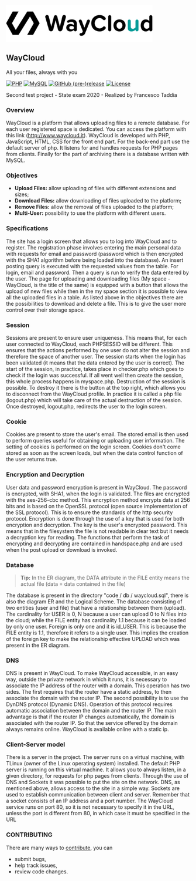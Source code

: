 <img src="app/img/waycloud_logo.png" alt="Showcase" height="100px">

## WayCloud
All your files, always with you

[![PHP](https://img.shields.io/badge/Php-7.2.24-blue)](https://www.php.net/)
[![MySQL](https://img.shields.io/badge/MySQL-5.7.30-%23738cff)](https://www.mysql.com/it/)
[![GitHub (pre-)release](https://img.shields.io/github/v/release/fctaddia/WayCloud?color=%234570b5&label=Release)](./../../releases)
[![License](https://img.shields.io/github/license/fctaddia/NfcTools?color=039c98&label=License)](https://opensource.org/licenses/MIT)

Second test project - State exam 2020 - Realized by Francesco Taddia

### Overview
WayCloud is a platform that allows uploading files to a remote database. For each user registered space is dedicated. You can access the platform with this link (<http://www.waycloud.it>). WayCloud is developed with PHP, JavaScript, HTML, CSS for the front end part. For the back-end part use the default server of php. It listens for and handles requests for PHP pages from clients. Finally for the part of archiving there is a database written with MySQL.

### Objectives
* **Upload Files:** allow uploading of files with different extensions and sizes;
* **Download Files:** allow downloading of files uploaded to the platform;
* **Remove Files:** allow the removal of files uploaded to the platform;
* **Multi-User:** possibility to use the platform with different users.

### Specifications
The site has a login screen that allows you to log into WayCloud and to register. The registration phase involves entering the main personal data with requests for email and password (password which is then encrypted with the SHA1 algorithm before being loaded into the database). An insert posting query is executed with the requested values from the table. For login, email and password. Then a query is run to verify the data entered by the user. The page for uploading and downloading files (My space - WayCloud, is the title of the same) is equipped with a button that allows the upload of new files while then in the my space section it is possible to view all the uploaded files in a table. As listed above in the objectives there are the possibilities to download and delete a file. This is to give the user more control over their storage space.

### Session
Sessions are present to ensure user uniqueness. This means that, for each user connected to WayCloud, each PHPSESSID will be different. This ensures that the actions performed by one user do not alter the session and therefore the space of another user. The session starts when the login has been validated (it means that the data entered by the user is correct). The start of the session, in practice, takes place in checker.php which goes to check if the login was successful. If all went well then create the session, this whole process happens in myspace.php. Destruction of the session is possible. To destroy it there is the button at the top right, which allows you to disconnect from the WayCloud profile. In practice it is called a php file (logout.php) which will take care of the actual destruction of the session. Once destroyed, logout.php, redirects the user to the login screen.

### Cookie
Cookies are present to store the user's email. The stored email is then used to perform queries useful for obtaining or uploading user information. The setting of cookies is performed on the login screen. Cookies don't come stored as soon as the screen loads, but when the data control function of the user returns true.

### Encryption and Decryption
User data and password encryption is present in WayCloud. The password is encrypted, with SHA1, when the login is validated. The files are encrypted with the aes-256-cbc method. This encryption method encrypts data at 256 bits and is based on the OpenSSL protocol (open source implementation of the SSL protocol). This is to ensure the standards of the http security protocol. Encryption is done through the use of a key that is used for both encryption and decryption. The key is the user's encrypted password. This means that in the filesystem the file is not readable in clear text but it needs a decryption key for reading. The functions that perform the task of encrypting and decrypting are contained in handspace.php and are used when the post upload or download is invoked.

### Database
> **Tip:** In the ER diagram, the DATA attribute in the FILE entity means the actual file (data = data contained in the file)

The database is present in the directory "code / db / waycloud.sql", there is also the diagram ER and the Logical Scheme. The database consisting of two entities (user and file) that have a relationship between them (upload). The cardinality for USER is 0, N because a user can upload 0 to N files into the cloud; while the FILE entity has cardinality 1.1 because it can be loaded by only one user. Foreign is only one and it is id_USER. This is because the FILE entity is 1.1, therefore it refers to a single user. This implies the creation of the foreign key to make the relationship effective UPLOAD which was present in the ER diagram.

### DNS
DNS is present in WayCloud. To make WayCloud accessible, in an easy way, outside the private network in which it runs, it is necessary to associate the IP address of the router with a domain. This operation has two sides. The first requires that the router have a static address, to then associate the domain with the router IP. The second possibility is to use the DynDNS protocol (Dynamic DNS). Operation of this protocol requires automatic association between the domain and the router IP. The main advantage is that if the router IP changes automatically, the domain is associated with the router IP. So that the service offered by the domain always remains online. WayCloud is available online with a static ip.

### Client-Server model
There is a server in the project. The server runs on a virtual machine, with TLinux (owner of the Linux operating system) installed. The default PHP server is running on this virtual machine. It allows you to always listen, in a given directory, for requests for php pages from clients. Through the use of DNS and Sockets it was possible to put the site on the network. DNS, as mentioned above, allows access to the site in a simple way. Sockets are used to establish communication between client and server. Remember that a socket consists of an IP address and a port number. The WayCloud service runs on port 80, so it is not necessary to specify it in the URL, unless the port is different from 80, in which case it must be specified in the URL

### CONTRIBUTING
There are many ways to [contribute](./docs/CONTRIBUTING.md), you can
- submit bugs,
- help track issues,
- review code changes.
